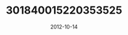 ---
title: "301840015220353525"
image: "2012-10-14 19.09.15 301840015220353525_46248401"
date: "2012-10-14"
type: "photo"
---